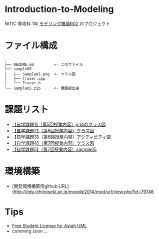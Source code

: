 # Introduction-to-Modeling  

NITIC 専攻科 1年 [モデリング概論R02](http://edu.ichinoseki.ac.jp/moodle2014/course/view.php?id=3583) のプロジェクト  

# ファイル構成  

```
.
├── README.md         <- このファイル
├── sample05
│   ├── Sample05.png  <- クラス図
│   ├── Tracer.cpp
│   └── Tracer.h
└── sample05.zip      <- 課題提出用
```

# 課題リスト  

- [【自学課題1】（第5回授業内容）p.14のクラス図](http://edu.ichinoseki.ac.jp/moodle2014/mod/assign/view.php?id=80777)
- [【自学課題2】（第6回授業内容）クラス図](http://edu.ichinoseki.ac.jp/moodle2014/mod/assign/view.php?id=81064)
- [【自学課題3】（第6回授業内容）アクティビティ図](http://edu.ichinoseki.ac.jp/moodle2014/mod/assign/view.php?id=81065)
- [【自学課題4】（第7回授業内容）クラス図](http://edu.ichinoseki.ac.jp/moodle2014/mod/assign/view.php?id=81155)
- [【自学課題5】（第7回授業内容）sample05](http://edu.ichinoseki.ac.jp/moodle2014/mod/assign/view.php?id=81156)

# 環境構築

- [開発環境構築用github URL](http://edu.ichinoseki.ac.jp/moodle2014/mod/url/view.php?id=79746

# Tips

- [Free Student License for Astah UML](https://astah.net/products/free-student-license/)
- comming soon ...
